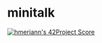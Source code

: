# minitalk
[![hmeriann's 42Project Score](https://badge42.herokuapp.com/api/project/hmeriann/minitalk)](https://github.com/JaeSeoKim/badge42)

